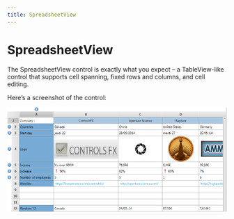 ```yaml
---
title: SpreadsheetView
---
```

# SpreadsheetView

The SpreadsheetView control is exactly what you expect – a TableView-like control that supports cell spanning, fixed rows and columns, and cell editing.

Here’s a screenshot of the control:

![SpreadsheetView](/images/features/SpreadsheetViewExample2.png "SpreadsheetView")